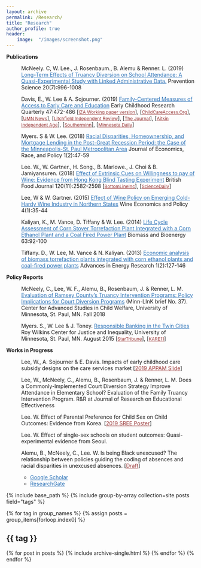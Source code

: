 ```yaml
---
layout: archive
permalink: /Research/
title: "Research"
author_profile: true
header:
	image:  "/images/screenshot.png"
---
```

   

<dl>
	<dt><b>Publications</b></dt>
  <p>
  <dd>McNeely. C, W. Lee., J. Rosenbaum., B. Alemu & Renner. L. (2019) <a href="https://link.springer.com/article/10.1007/s11121-019-01027-z" target="_blank" style="color:#2B72B8">Long-Term Effects of Truancy Diversion on School Attendance: A Quasi-Experimental Study with Linked Administrative Data.</a> Prevention Science 20(7):996-1008</dd>
 
<p>
  <dd>Davis, E., W. Lee & A. Sojourner. (2019) <a href="https://www.sciencedirect.com/science/article/pii/S0885200618300851" target="_blank" style="color:#2B72B8">Family-Centered Measures of Access to Early Care and Education</a>  Early Childhood Research Quarterly 47:472-486 [<a href="http://ftp.iza.org/dp11396.pdf"  target="_blank" style="font-size:12px; color:#973333">IZA Working paper version</a>], [<a href="http://childcareaccess.org/"  target="_blank" style="font-size:12px; color:#973333">ChildCareAccess.Org</a>], [<a href="https://twin-cities.umn.edu/news-events/new-university-minnesota-tool-reveals-child-care-access-challenges-across-state"  target="_blank" style="font-size:12px; color:#973333">UMN News</a>], [<a href="https://www.crowrivermedia.com/independentreview/news/education/litchfield-child-care-access-below-state-average-report-says/article_48b34d7c-30f1-57fa-952e-d1c9f6e7924a.html"  target="_blank" style="font-size:12px; color:#973333">Litchfield Independent Review</a>], [<a href="http://www.nujournal.com/news/local-news/2019/03/08/um-tool-shows-child-care-access-challenges/"  target="_blank" style="font-size:12px; color:#973333">The Journal</a>], [<a href="https://www.messagemedia.co/aitkin/news/local/revealing-local-child-care-access-challenges/article_c20d6c8a-4531-11e9-8c62-2f8e5d21f3d8.html"  target="_blank" style="font-size:12px; color:#973333">Aitkin Independent Age</a>], [<a href="http://www.southernminn.com/article_65842050-d32e-53f9-ba23-46065228926b.html"  target="_blank" style="font-size:12px; color:#973333">Southerminn</a>], [<a href="https://www.mndaily.com/article/2019/04/n-umn-researchers-create-child-care-access-tool"  target="_blank" style="font-size:12px; color:#973333">Minnesota Daily</a>]
</dd>
<p>                               
  <dd>Myers. S & W. Lee. (2018) <a href="https://link.springer.com/content/pdf/10.1007%2Fs41996-018-0018-4.pdf" target="_blank" style="color:#2B72B8">Racial Disparities, Homeownership, and Mortgage Lending
in the Post-Great Recession Period: the Case of the Minneapolis-St. Paul
Metropolitan Area</a> Journal of Economics, Race, and Policy 1(2):47-59</dd>
<p>
  <dd>Lee. W., W. Gartner., H. Song., B. Marlowe., J. Choi & B. Jamiyansuren. (2018) <a href="https://www.emeraldinsight.com/doi/full/10.1108/BFJ-01-2017-0041" target="_blank" style="color:#2B72B8">Effect of Extrinsic Cues on Willingness to pay of Wine: Evidence from Hong Kong Blind Tasting Experiment</a> British Food Journal 120(11):2582-2598 [<a href="https://bottomlineinc.com/life/alcoholic-drinks/why-you-pay-too-much-for-wine" target="_blank" style="font-size:12px; color:#973333">BottomLineInc</a>], [<a href="https://www.sciencedaily.com/releases/2018/10/181023110548.htm" target="_blank" style="font-size:12px; color:#973333">ScienceDaily</a>]</dd> 
<p>
  <dd>Lee, W & W. Gartner. (2015) <a href="https://www.sciencedirect.com/science/article/pii/S2212977415000149" target="_blank" style="color:#2B72B8">Effect of Wine Policy on Emerging Cold-Hardy Wine Industry in Northern States</a> Wine Economics and Policy 4(1):35-44</dd>
<p>
  <dd>Kaliyan, K., M. Vance, D. Tiffany & W. Lee. (2014) <a href="http://www.sciencedirect.com/science/article/pii/S0961953414000713" target="_blank" style="color:#2B72B8">Life Cycle Assessment of Corn Stover Torrefaction Plant Integrated with a Corn Ethanol Plant and a Coal Fired Power Plant</a> Biomass and Bioenergy 63:92-100</dd>
<p>
  <dd>Tiffany. D., W. Lee, M. Vance & N. Kaliyan. (2013) <a href="http://www.techno-press.org/?page=container&journal=eri&volume=1&num=2" target="_blank" style="color:#2B72B8">Economic analysis of biomass torrefaction plants integrated with corn ethanol plants and coal-fired power plants</a> Advances in Energy Research 1(2):127-146</dd>
  <p> 
<dt><b>Policy Reports</b></dt>




   <p>
  <dd>McNeely, C., Lee, W. F., Alemu, B., Rosenbaum, J. & Renner, L. M. <a href="https://cascw.umn.edu/wp-content/uploads/2019/02/ML-Brief-37_WEB_508.pdf" target="_blank" style="color:#2B72B8">Evaluation of Ramsey County’s Truancy Intervention Programs: Policy Implications for Court Diversion Programs</a>   (Minn-LInK brief No. 37). Center for Advanced Studies in Child Welfare, University of Minnesota, St. Paul, MN. Fall 2018</dd>
<p>      
   <p>
  <dd>Myers. S., W. Lee & J. Toney. <a href="https://drive.google.com/open?id=0B2L0_Tafp1oBRVN6dHdCOTBjTTg" target="_blank" style="color:#2B72B8"> Responsible Banking in the Twin Cities</a>  Roy Wilkins Center for Justice and Inequality, University of Minnesota, St. Paul, MN. August 2015 [<a href="http://www.startribune.com/st-paul-city-council-looks-to-banks-to-help-reduce-racial-disparities/412483143/" target="_blank" style="font-size:12px; color:#973333">StarTribune</a>], [<a href="https://www.kare11.com/article/news/local/study-finds-lending-discrimination-in-twin-cities/105436195" target="_blank" style="font-size:12px; color:#973333">KARE11</a>] </dd>
<p>                            

  <dt><b>Works in Progress</b></dt>
    <p>
  <dd> Lee, W., A. Sojourner & E. Davis. Impacts of early childhood care subsidy designs on the care services market  [<a href="https://leex5089.github.io/revealjs_slide/APPAM2019_DID_slide_v2.html"  target="_blank" style="font-size:14px; color:#973333">2019 APPAM Slide</a>]</dd>
   <p>  
    <p>
  <dd>Lee, W., McNeely, C., Alemu, B., Rosenbaum, J. & Renner, L. M. Does a Commonly-Implemented Court Diversion Strategy Improve Attendance in Elementary School? Evaluation of the Family Truancy Intervention Program. R&R at Journal of Research on Educational Effectiveness</dd>
   <p>  
    <p>
  <dd>Lee. W. Effect of Parental Preference for Child Sex on Child Outcomes: Evidence from Korea. [<a href="https://leex5089.github.io/images/SREE2019.pdf"  target="_blank" style="font-size:14px; color:#973333">2019 SREE Poster</a>]</dd>
   <p>  
  <p>
  <dd>Lee. W. Effect of single-sex schools on student outcomes: Quasi-experimental evidence from Seoul.</dd>
   <p>  
  <p>
  <dd>Alemu, B., McNeely, C., Lee. W. Is being Black unexcused? The relationship between policies guiding the coding of absences and racial disparities in unexcused absences. [<a href="https://drive.google.com/file/d/1OndPTGq2febP_ahUrsodBIX6jRHdBl4i/view"  target="_blank" style="font-size:14px; color:#973333">Draft</a>]</dd>
   <p>  
 

  <dd>   
  <ul style="list-style-type:circle">
  <li><a href="https://scholar.google.com/citations?user=MJPMkLAAAAAJ&hl=en" target="_blank" style="color:#2B72B8">Google Scholar</a></li>
  <li><a href="https://www.researchgate.net/profile/Won_Fy_Lee" target="_blank" style="color:#2B72B8">ResearchGate</a></li> 
</ul>
 </dd>

{% include base_path %}
{% include group-by-array collection=site.posts field="tags" %}

{% for tag in group_names %}
  {% assign posts = group_items[forloop.index0] %}
  <h2 id="{{ tag | slugify }}" class="archive__subtitle">{{ tag }}</h2>
  {% for post in posts %}
    {% include archive-single.html %}
  {% endfor %}
{% endfor %}